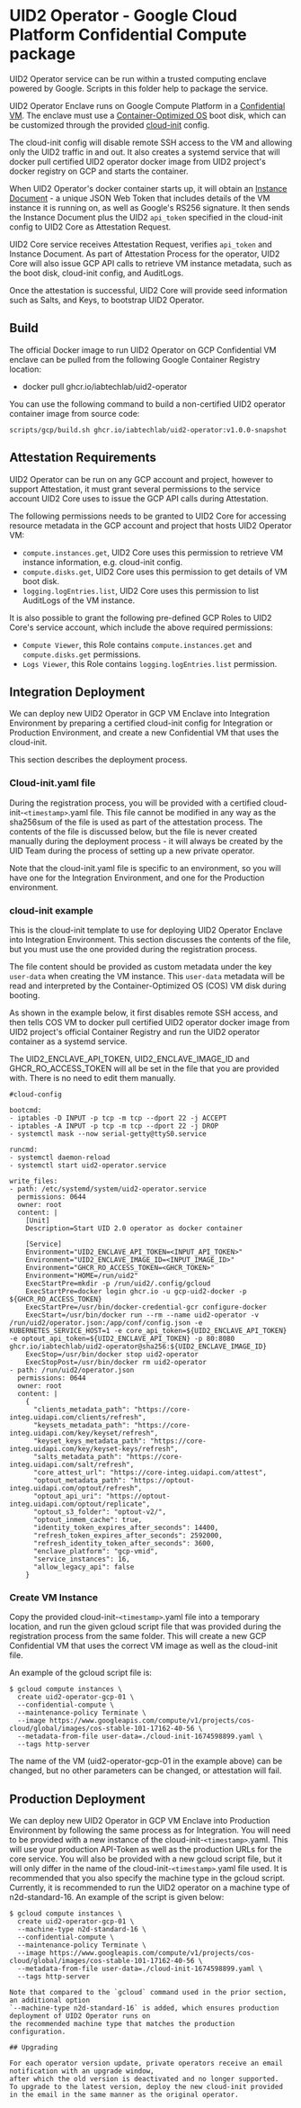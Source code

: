 # UID2 Operator - Google Cloud Platform Confidential Compute package

UID2 Operator service can be run within a trusted computing enclave powered by Google.
Scripts in this folder help to package the service.

UID2 Operator Enclave runs on Google Compute Platform in a
[Confidential VM](https://cloud.google.com/compute/confidential-vm/docs/about-cvm).
The enclave must use a [Container-Optimized OS](https://cloud.google.com/container-optimized-os/docs)
boot disk, which can be customized through the provided [cloud-init](https://cloudinit.readthedocs.io/)
config.

The cloud-init config will disable remote SSH access to the VM and allowing only the UID2 traffic
in and out. It also creates a systemd service that will docker pull certified UID2 operator docker
image from UID2 project's docker registry on GCP and starts the container.

When UID2 Operator's docker container starts up, it will obtain an
[Instance Document](https://cloud.google.com/compute/docs/instances/verifying-instance-identity) -
a unique JSON Web Token that includes details of the VM instance it is running on, as well as
Google's RS256 signature. It then sends the Instance Document plus the UID2 `api_token`
specified in the cloud-init config to UID2 Core as Attestation Request.

UID2 Core service receives Attestation Request, verifies `api_token` and Instance Document.
As part of Attestation Process for the operator, UID2 Core will also issue GCP API calls
to retrieve VM instance metadata, such as the boot disk, cloud-init config, and AuditLogs.

Once the attestation is successful, UID2 Core will provide seed information such as Salts,
and Keys, to bootstrap UID2 Operator.

## Build

The official Docker image to run UID2 Operator on GCP Confidential VM enclave can be
pulled from the following Google Container Registry location:
 - docker pull ghcr.io/iabtechlab/uid2-operator

You can use the following command to build a non-certified UID2 operator container image from source code:

```
scripts/gcp/build.sh ghcr.io/iabtechlab/uid2-operator:v1.0.0-snapshot
```

## Attestation Requirements

UID2 Operator can be run on any GCP account and project, however to support Attestation, it must grant several
permissions to the service account UID2 Core uses to issue the GCP API calls during Attestation.

The following permissions needs to be granted to UID2 Core for accessing resource metadata in the GCP account and project
that hosts UID2 Operator VM:
 - `compute.instances.get`, UID2 Core uses this permission to retrieve VM instance information, e.g. cloud-init config.
 - `compute.disks.get`, UID2 Core uses this permission to get details of VM boot disk.
 - `logging.logEntries.list`, UID2 Core uses this permission to list AuditLogs of the VM instance.

It is also possible to grant the following pre-defined GCP Roles to UID2 Core's service account,
which include the above required permissions:
 - `Compute Viewer`, this Role contains `compute.instances.get` and `compute.disks.get` permissions.
 - `Logs Viewer`, this Role contains `logging.logEntries.list` permission.

## Integration Deployment

We can deploy new UID2 Operator in GCP VM Enclave into Integration Environment by preparing a certified
cloud-init config for Integration or Production Environment, and create a new Confidential VM that uses the cloud-init.

This section describes the deployment process.

### Cloud-init.yaml file
During the registration process, you will be provided with a certified cloud-init-`<timestamp>`.yaml file. This file cannot be modified in any way as the sha256sum of the file is used as part of the attestation process. The contents of the file is discussed below, but the file is never created manually during the deployment process - it will always be created by the UID Team during the process of setting up a new private operator.

Note that the cloud-init.yaml file is specific to an environment, so you will have one for the Integration Environment, and one for the Production environment.

### cloud-init example

This is the cloud-init template to use for deploying UID2 Operator Enclave into Integration Environment. This section discusses the contents of the file, but you must use the one provided during the registration process.

The file content should be provided as custom metadata under the key `user-data` when creating the VM instance. This `user-data`
metadata will be read and interpreted by the Container-Optimized OS (COS) VM disk during
booting.

As shown in the example below, it first disables remote SSH access, and then tells
COS VM to docker pull certified UID2 operator docker image from UID2 project's official
Container Registry and run the UID2 operator container as a systemd service.

The UID2_ENCLAVE_API_TOKEN, UID2_ENCLAVE_IMAGE_ID and GHCR_RO_ACCESS_TOKEN will all be set in the file that 
you are provided with. There is no need to edit them manually.

```
#cloud-config

bootcmd:
- iptables -D INPUT -p tcp -m tcp --dport 22 -j ACCEPT
- iptables -A INPUT -p tcp -m tcp --dport 22 -j DROP
- systemctl mask --now serial-getty@ttyS0.service

runcmd:
- systemctl daemon-reload
- systemctl start uid2-operator.service

write_files:
- path: /etc/systemd/system/uid2-operator.service
  permissions: 0644
  owner: root
  content: |
    [Unit]
    Description=Start UID 2.0 operator as docker container

    [Service]
    Environment="UID2_ENCLAVE_API_TOKEN=<INPUT_API_TOKEN>"
    Environment="UID2_ENCLAVE_IMAGE_ID=<INPUT_IMAGE_ID>"
    Environment="GHCR_RO_ACCESS_TOKEN=<GHCR_TOKEN>"
    Environment="HOME=/run/uid2"
    ExecStartPre=mkdir -p /run/uid2/.config/gcloud
    ExecStartPre=docker login ghcr.io -u gcp-uid2-docker -p ${GHCR_RO_ACCESS_TOKEN}
    ExecStartPre=/usr/bin/docker-credential-gcr configure-docker
    ExecStart=/usr/bin/docker run --rm --name uid2-operator -v /run/uid2/operator.json:/app/conf/config.json -e KUBERNETES_SERVICE_HOST=1 -e core_api_token=${UID2_ENCLAVE_API_TOKEN} -e optout_api_token=${UID2_ENCLAVE_API_TOKEN} -p 80:8080 ghcr.io/iabtechlab/uid2-operator@sha256:${UID2_ENCLAVE_IMAGE_ID}
    ExecStop=/usr/bin/docker stop uid2-operator
    ExecStopPost=/usr/bin/docker rm uid2-operator
- path: /run/uid2/operator.json
  permissions: 0644
  owner: root
  content: |
    {
      "clients_metadata_path": "https://core-integ.uidapi.com/clients/refresh",
      "keysets_metadata_path": "https://core-integ.uidapi.com/key/keyset/refresh",
      "keyset_keys_metadata_path": "https://core-integ.uidapi.com/key/keyset-keys/refresh",
      "salts_metadata_path": "https://core-integ.uidapi.com/salt/refresh",
      "core_attest_url": "https://core-integ.uidapi.com/attest",
      "optout_metadata_path": "https://optout-integ.uidapi.com/optout/refresh",
      "optout_api_uri": "https://optout-integ.uidapi.com/optout/replicate",
      "optout_s3_folder": "optout-v2/",
      "optout_inmem_cache": true,
      "identity_token_expires_after_seconds": 14400,
      "refresh_token_expires_after_seconds": 2592000,
      "refresh_identity_token_after_seconds": 3600,
      "enclave_platform": "gcp-vmid",
      "service_instances": 16,
      "allow_legacy_api": false
    }
```

### Create VM Instance

Copy the provided cloud-init-`<timestamp>`.yaml file into a temporary location, and run the given gcloud script file 
that was provided during the registration process from the same folder. This will create a new GCP Confidential VM that 
uses the correct VM image as well as the cloud-init file. 

An example of the gcloud script file is:

```
$ gcloud compute instances \
  create uid2-operator-gcp-01 \
  --confidential-compute \
  --maintenance-policy Terminate \
  --image https://www.googleapis.com/compute/v1/projects/cos-cloud/global/images/cos-stable-101-17162-40-56 \
  --metadata-from-file user-data=./cloud-init-1674598899.yaml \
  --tags http-server
```

The name of the VM (uid2-operator-gcp-01 in the example above) can be changed, but no other parameters can be changed, 
or attestation will fail. 

## Production Deployment

We can deploy new UID2 Operator in GCP VM Enclave into Production Environment by following the same process as for 
Integration.
You will need to be provided with a new instance of the cloud-init-`<timestamp>`.yaml. This will use your production 
API-Token as well as the production URLs for the core service. 
You will also be provided with a new gcloud script file, but it will only differ in the name of the cloud-init-`<timestamp>`.yaml 
file used.
It is recommended that you also specify the machine type in the gcloud script. Currently, it is recommended to run the
UID2 operator on a machine type of n2d-standard-16.
An example of the script is given below:


```
$ gcloud compute instances \
  create uid2-operator-gcp-01 \
  --machine-type n2d-standard-16 \
  --confidential-compute \
  --maintenance-policy Terminate \
  --image https://www.googleapis.com/compute/v1/projects/cos-cloud/global/images/cos-stable-101-17162-40-56 \
  --metadata-from-file user-data=./cloud-init-1674598899.yaml \
  --tags http-server

Note that compared to the `gcloud` command used in the prior section, an additional option
`--machine-type n2d-standard-16` is added, which ensures production deployment of UID2 Operator runs on
the recommended machine type that matches the production configuration.

## Upgrading

For each operator version update, private operators receive an email notification with an upgrade window, 
after which the old version is deactivated and no longer supported. 
To upgrade to the latest version, deploy the new cloud-init provided in the email in the same manner as the original operator.
